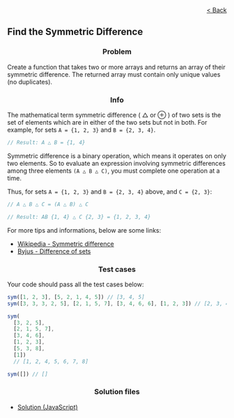 <p align="right">
  <a href="../home.md">< Back</a>
</p>

<h2>Find the Symmetric Difference</h2>

<h3 align="center">Problem</h3>

<p>Create a function that takes two or more arrays and returns an array of their symmetric difference. The returned array must contain only unique values (no duplicates).</p>

<h3 align="center">Info</h3>

<p>The mathematical term symmetric difference ( △ or ⊕ ) of two sets is the set of elements which are in either of the two sets but not in both. For example, for sets <code>A = {1, 2, 3}</code> and <code>B = {2, 3, 4}</code>.</p>

```js
// Result: A △ B = {1, 4}
```

<p>Symmetric difference is a binary operation, which means it operates on only two elements. So to evaluate an expression involving symmetric differences among three elements <code>(A △ B △ C)</code>, you must complete one operation at a time.</p>

<p>Thus, for sets <code>A = {1, 2, 3}</code> and <code>B = {2, 3, 4}</code> above, and <code>C = {2, 3}</code>:</p>

```js
// A △ B △ C = (A △ B) △ C 

// Result: AB {1, 4} △ C {2, 3} = {1, 2, 3, 4}
```

<p>For more tips and informations, below are some links:</p>

- [Wikipedia - Symmetric difference](https://en.wikipedia.org/wiki/Symmetric_difference)
- [Byjus - Difference of sets](https://byjus.com/maths/difference-of-sets/)

<h3 align="center">Test cases</h3>

<p>Your code should pass all the test cases below:</p>

```js
sym([1, 2, 3], [5, 2, 1, 4, 5]) // [3, 4, 5]
sym([3, 3, 3, 2, 5], [2, 1, 5, 7], [3, 4, 6, 6], [1, 2, 3]) // [2, 3, 4, 6, 7]

sym(
  [3, 2, 5], 
  [2, 1, 5, 7],
  [3, 4, 6],
  [1, 2, 3],
  [5, 3, 8],
  [1])
  // [1, 2, 4, 5, 6, 7, 8]

sym([]) // []
```

<h3 align="center">Solution files</h3>

- [Solution (JavaScript)](./solution.js)